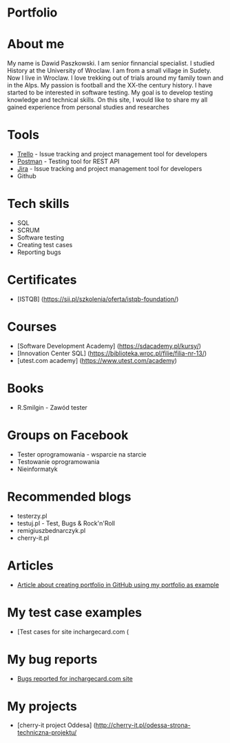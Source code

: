 # Portfolio
# About me
My name is Dawid Paszkowski. I am senior finnancial specialist. I studied History at the University of Wroclaw. I am from a small village in Sudety. Now I live in Wroclaw. I love trekking out of trials around my family town and in the Alps. My passion is football and the XX-the century history. I have started to be interested in software testing. My goal is to develop testing knowledge and technical skills. On this site, I would like to share my all gained experience from personal studies and researches
# Tools
  - [Trello](https://www.trello.com/) - Issue tracking and project management tool for developers
  - [Postman](https://www.postman.com/) - Testing tool for REST API
  - [Jira](https://www.atlassian.com/software/jira0) - Issue tracking and project management tool for developers
  - Github
# Tech skills
  - SQL
  - SCRUM
  - Software testing
  - Creating test cases
  - Reporting bugs
# Certificates
  - [ISTQB] (https://sii.pl/szkolenia/oferta/istqb-foundation/) 
# Courses
  - [Software Development Academy] (https://sdacademy.pl/kursy/)
  - [Innovation Center SQL] (https://biblioteka.wroc.pl/filie/filia-nr-13/)
  - [utest.com academy] (https://www.utest.com/academy)
# Books
  - R.Smilgin - Zawód tester
# Groups on Facebook
  - Tester oprogramowania - wsparcie na starcie
  - Testowanie oprogramowania
  - Nieinformatyk
# Recommended blogs
  - testerzy.pl
  - testuj.pl - Test, Bugs & Rock'n'Roll
  - remigiuszbednarczyk.pl
  - cherry-it.pl
# Articles
  - [Article about creating portfolio in GitHub using my portfolio as example](https://remigiuszbednarczyk.pl/portfolio-testera?fbclid=IwAR2jX5Kqys6g0o9xi0qkzqhDKy3p0hIHajaN8dO6NFyh5w1NwMnlQrq8-aQ)
# My test case examples
  - [Test cases for site inchargecard.com (
# My bug reports
  - [Bugs reported for inchargecard.com  site](https://docs.google.com/document/d/18Mq2jifl4VgzcPpQLZnmHEuX-4rwlJw_eWSCG8gCAJ4/edit)
# My projects
  - [cherry-it project Oddesa] (http://cherry-it.pl/odessa-strona-techniczna-projektu/
      

